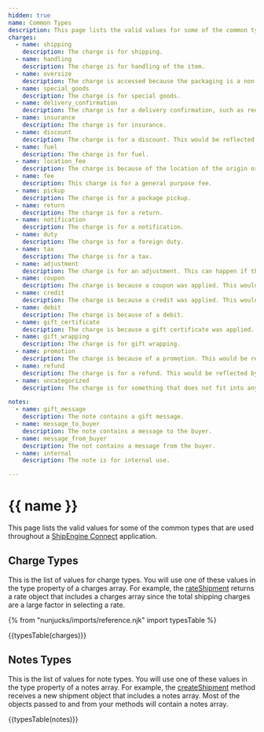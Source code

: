 ```yaml
---
hidden: true
name: Common Types
description: This page lists the valid values for some of the common types.
charges:
  - name: shipping
    description: The charge is for shipping.
  - name: handling
    description: The charge is for handling of the item.
  - name: oversize
    description: The charge is accessed because the packaging is a non-standard size.
  - name: special_goods
    description: The charge is for special goods.
  - name: delivery_confirmation
    description: The charge is for a delivery confirmation, such as requiring an adult signature.
  - name: insurance
    description: The charge is for insurance.
  - name: discount
    description: The charge is for a discount. This would be reflected by a negative value.
  - name: fuel
    description: The charge is for fuel.
  - name: location_fee
    description: The charge is because of the location of the origin or destination address.
  - name: fee
    description: This charge is for a general purpose fee.
  - name: pickup
    description: The charge is for a package pickup.
  - name: return
    description: The charge is for a return.
  - name: notification
    description: The charge is for a notification.
  - name: duty
    description: The charge is for a foreign duty.
  - name: tax
    description: The charge is for a tax.
  - name: adjustment
    description: The charge is for an adjustment. This can happen if the package dimensions or weight are different from what was used when the label was generated. It would be negative for a refund.
  - name: coupon
    description: The charge is because a coupon was applied. This would be reflected by a negative value.
  - name: credit
    description: The charge is because a credit was applied. This would be reflected by a negative value.
  - name: debit
    description: The charge is because of a debit.
  - name: gift_certificate
    description: The charge is because a gift certificate was applied. This would be reflected by a negative value.
  - name: gift_wrapping
    description: The charge is for gift wrapping.
  - name: promotion
    description: The charge is because of a promotion. This would be reflected by a negative value.
  - name: refund
    description: The charge is for a refund. This would be reflected by a negative value.
  - name: uncategorized
    description: The charge is for something that does not fit into any of the other categories.

notes:
  - name: gift_message
    description: The note contains a gift message.
  - name: message_to_buyer
    description: The note contains a message to the buyer.
  - name: message_from_buyer
    description: The not contains a message from the buyer.
  - name: internal
    description: The note is for internal use.

---
```


{{ name }}
==========================
This page lists the valid values for some of the common types that are used throughout a [ShipEngine Connect](./../index.md) application.

Charge Types
-----------------------------------
This is the list of values for charge types. You will use one of these values in the type property of a charges array. For example, the [rateShipment](./methods/rate-shipment.md) returns a rate object that includes
a charges array since the total shipping charges are a large factor in selecting a rate.

{% from "nunjucks/imports/reference.njk" import typesTable %}

{{typesTable(charges)}}

Notes Types
------------------------------------------
This is the list of values for note types. You will use one of these values in the type property of a notes array. For example, the [createShipment](./methods/create-shipment.md) method receives a new shipment object that includes
a notes array. Most of the objects passed to and from your methods will contain a notes array.



{{typesTable(notes)}}
